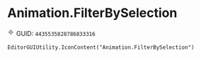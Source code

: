 # Animation.FilterBySelection
![](/img/Animation.FilterBySelection.png)
GUID: `4435535828786833316`
```
EditorGUIUtility.IconContent("Animation.FilterBySelection")
```
